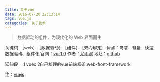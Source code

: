 ```yaml
---
title: 关于vue
date: 2016-07-20 22:13:14
tags: Vue.js
categories: 关于技术
---
```


> 数据驱动的组件，为现代化的 Web 界面而生


关键词：［web］、［数据驱动］、［组件］、［双向绑定］
优点：简洁、轻量、快速、数据驱动、组件化
官网：[vue1.0](http://vuejs.org.cn)
作者：[尤雨溪](http://evanyou.me) 
地址：[github](https://github.com/vuejs/vue)

延伸段：
1 [vuex](http://vuex.vuejs.org/zh-cn/intro.html)
2自己梳理的vue前端框架:[web-front-framework](https://github.com/taosin/web-front-framework)

注：[vuejs](http://vuejs.org.cn)